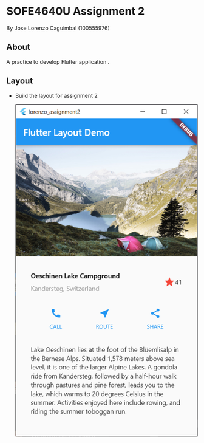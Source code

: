 # SOFE4640U Assignment 2
By Jose Lorenzo Caguimbal (100555976)

## About
A practice to develop Flutter application .

## Layout
- Build the layout for assignment 2

    <img src="img/layout.png" alt="Layout"/>

